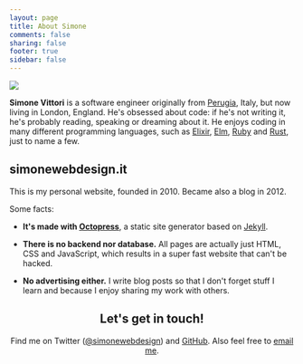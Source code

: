 ```yaml
---
layout: page
title: About Simone
comments: false
sharing: false
footer: true
sidebar: false
---
```


<div class="about-intro clearfix">
<img class="avatar" src="/images/simonewebdesign.png" />
<p>
<strong>Simone Vittori</strong> is a software engineer originally from <a rel="external nofollow" href="https://en.wikipedia.org/wiki/Perugia">Perugia</a>, Italy, but now living in London, England. He's obsessed about code: if he's not writing it, he's probably reading, speaking or dreaming about it. He enjoys coding in many different programming languages, such as <a rel="external nofollow" href="http://elixir-lang.org/">Elixir</a>, <a rel="external nofollow" href="http://elm-lang.org/">Elm</a>, <a rel="external nofollow" href="https://www.ruby-lang.org/">Ruby</a> and <a rel="external nofollow" href="https://www.rust-lang.org/">Rust</a>, just to name a few.</p>
</div>

## simonewebdesign.it

This is my personal website, founded in 2010. Became also a blog in 2012.

Some facts:

- **It's made with <a rel="external nofollow" href="http://octopress.org/">Octopress</a>**, a static site generator based on <a rel="external nofollow" href="https://jekyllrb.com/">Jekyll</a>.

- **There is no backend nor database.** All pages are actually just HTML, CSS and JavaScript, which results in a super fast website that can't be hacked.

- **No advertising either.**
I write blog posts so that I don't forget stuff I learn and because I enjoy sharing my work with others.

<h2 style="text-align:center">Let's get in touch!</h2>
<p style="text-align:center">Find me on Twitter (<a href="https://twitter.com/simonewebdesign" title="simonewebdesign on Twitter" rel="nofollow">@simonewebdesign</a>) and <a rel="external nofollow" href="https://github.com/simonewebdesign">GitHub</a>. Also feel free to <a href="mailto:hello@simonewebdesign.it?subject=Hey Simone!">email me</a>.</p>
